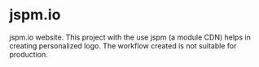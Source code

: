 # jspm.io
jspm.io website.
This project with the use jspm (a module CDN) helps in creating personalized logo. The workflow created is not suitable for production. 

